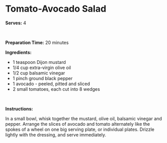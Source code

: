 Tomato-Avocado Salad
====================

**Serves:** 4

 

**Preparation Time:** 20 minutes

**Ingredients:**

-   1 teaspoon Dijon mustard
-   1/4 cup extra-virgin olive oil
-   1/2 cup balsamic vinegar
-   1 pinch ground black pepper
-   1 avocado - peeled, pitted and sliced
-   2 small tomatoes, each cut into 8 wedges

 

**Instructions:**

In a small bowl, whisk together the mustard, olive oil, balsamic vinegar and pepper. Arrange the slices of avocado and tomato alternately like the spokes of a wheel on one big serving plate, or individual plates. Drizzle lightly with the dressing, and serve immediately.
